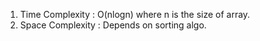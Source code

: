 1. Time Complexity : O(nlogn) where n is the size of array.
2. Space Complexity : Depends on sorting algo.